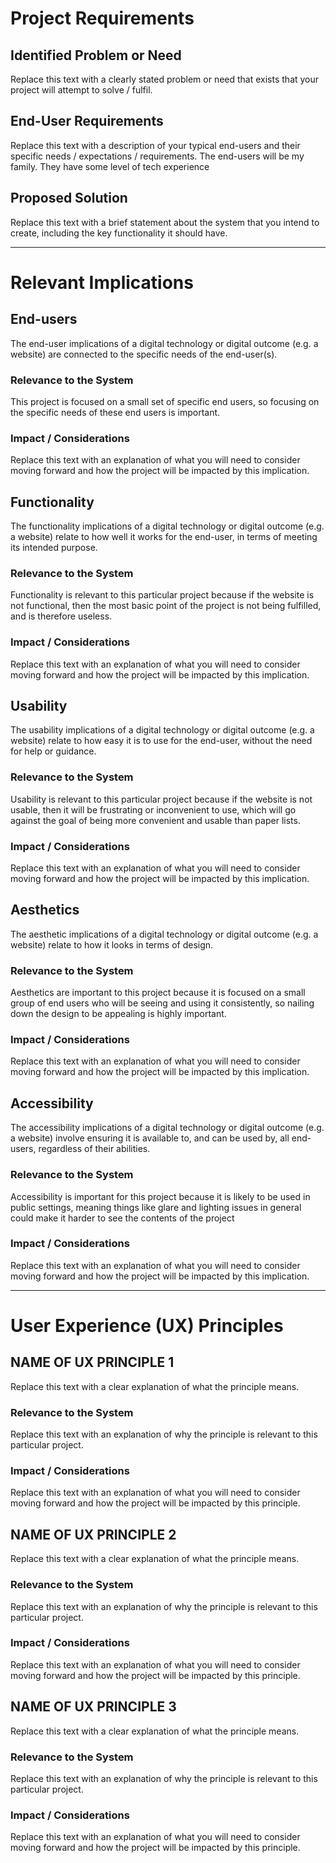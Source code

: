 # Project Requirements

## Identified Problem or Need

Replace this text with a clearly stated problem or need that exists that your project will attempt to solve / fulfil.


## End-User Requirements

Replace this text with a description of your typical end-users and their specific needs / expectations / requirements.
The end-users will be my family. They have some level of tech experience


## Proposed Solution

Replace this text with a brief statement about the system that you intend to create, including the key functionality it should have.


---

# Relevant Implications

## End-users

The end-user implications of a digital technology or digital outcome (e.g. a website) are connected to the specific needs of the end-user(s).

### Relevance to the System

This project is focused on a small set of specific end users, so focusing on the specific needs of these end users is important.

### Impact / Considerations

Replace this text with an explanation of what you will need to consider moving forward and how the project will be impacted by this implication.



## Functionality

The functionality implications of a digital technology or digital outcome (e.g. a website) relate to how well it works for the end-user, in terms of meeting its intended purpose.

### Relevance to the System

Functionality is relevant to this particular project because if the website is not functional, then the most basic point of the project is not being fulfilled, and is therefore useless.

### Impact / Considerations

Replace this text with an explanation of what you will need to consider moving forward and how the project will be impacted by this implication.



## Usability

The usability implications of a digital technology or digital outcome (e.g. a website) relate to how easy it is to use for the end-user, without the need for help or guidance.

### Relevance to the System

Usability is relevant to this particular project because if the website is not usable, then it will be frustrating or inconvenient to use, which will go against the goal of being more convenient and usable than paper lists.

### Impact / Considerations

Replace this text with an explanation of what you will need to consider moving forward and how the project will be impacted by this implication.



## Aesthetics

The aesthetic implications of a digital technology or digital outcome (e.g. a website) relate to how it looks in terms of design.

### Relevance to the System

Aesthetics are important to this project because it is focused on a small group of end users who will be seeing and using it consistently, so nailing down the design to be appealing is highly important.

### Impact / Considerations

Replace this text with an explanation of what you will need to consider moving forward and how the project will be impacted by this implication.



## Accessibility

The accessibility implications of a digital technology or digital outcome (e.g. a website) involve ensuring it is available to, and can be used by, all end-users, regardless of their abilities.

### Relevance to the System

Accessibility is important for this project because it is likely to be used in public settings, meaning things like glare and lighting issues in general could make it harder to see the contents of the project

### Impact / Considerations

Replace this text with an explanation of what you will need to consider moving forward and how the project will be impacted by this implication.


---

# User Experience (UX) Principles

## NAME OF UX PRINCIPLE 1

Replace this text with a clear explanation of what the principle means.

### Relevance to the System

Replace this text with an explanation of why the principle is relevant to this particular project.

### Impact / Considerations

Replace this text with an explanation of what you will need to consider moving forward and how the project will be impacted by this principle.


## NAME OF UX PRINCIPLE 2

Replace this text with a clear explanation of what the principle means.

### Relevance to the System

Replace this text with an explanation of why the principle is relevant to this particular project.

### Impact / Considerations

Replace this text with an explanation of what you will need to consider moving forward and how the project will be impacted by this principle.


## NAME OF UX PRINCIPLE 3

Replace this text with a clear explanation of what the principle means.

### Relevance to the System

Replace this text with an explanation of why the principle is relevant to this particular project.

### Impact / Considerations

Replace this text with an explanation of what you will need to consider moving forward and how the project will be impacted by this principle.

